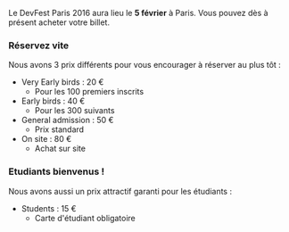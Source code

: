 Le DevFest Paris 2016 aura lieu le **5 février** à Paris. Vous pouvez dès à présent acheter votre billet.


### Réservez vite

Nous avons 3 prix différents pour vous encourager à réserver au plus tôt :

* Very Early birds : 20 €
  * Pour les 100 premiers inscrits
* Early birds : 40 €
  * Pour les 300 suivants
* General admission : 50 €
  * Prix standard
* On site : 80 €
  * Achat sur site


### Etudiants bienvenus !

Nous avons aussi un prix attractif garanti pour les étudiants :

* Students : 15 €
  * Carte d'étudiant obligatoire

